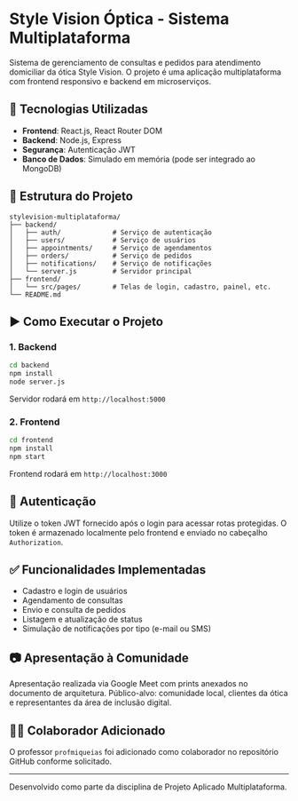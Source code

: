 # Style Vision Óptica - Sistema Multiplataforma

Sistema de gerenciamento de consultas e pedidos para atendimento domiciliar da ótica Style Vision. O projeto é uma aplicação multiplataforma com frontend responsivo e backend em microserviços.

## 🔧 Tecnologias Utilizadas
- **Frontend**: React.js, React Router DOM
- **Backend**: Node.js, Express
- **Segurança**: Autenticação JWT
- **Banco de Dados**: Simulado em memória (pode ser integrado ao MongoDB)

## 📁 Estrutura do Projeto
```
stylevision-multiplataforma/
├── backend/
│   ├── auth/             # Serviço de autenticação
│   ├── users/            # Serviço de usuários
│   ├── appointments/     # Serviço de agendamentos
│   ├── orders/           # Serviço de pedidos
│   ├── notifications/    # Serviço de notificações
│   └── server.js         # Servidor principal
├── frontend/
│   └── src/pages/        # Telas de login, cadastro, painel, etc.
└── README.md
```

## ▶️ Como Executar o Projeto

### 1. Backend
```bash
cd backend
npm install
node server.js
```
Servidor rodará em `http://localhost:5000`

### 2. Frontend
```bash
cd frontend
npm install
npm start
```
Frontend rodará em `http://localhost:3000`

## 🔐 Autenticação
Utilize o token JWT fornecido após o login para acessar rotas protegidas. O token é armazenado localmente pelo frontend e enviado no cabeçalho `Authorization`.

## ✅ Funcionalidades Implementadas
- Cadastro e login de usuários
- Agendamento de consultas
- Envio e consulta de pedidos
- Listagem e atualização de status
- Simulação de notificações por tipo (e-mail ou SMS)

## 📷 Apresentação à Comunidade
Apresentação realizada via Google Meet com prints anexados no documento de arquitetura. Público-alvo: comunidade local, clientes da ótica e representantes da área de inclusão digital.

## 👨‍🏫 Colaborador Adicionado
O professor `profmiqueias` foi adicionado como colaborador no repositório GitHub conforme solicitado.

---

Desenvolvido como parte da disciplina de Projeto Aplicado Multiplataforma.

